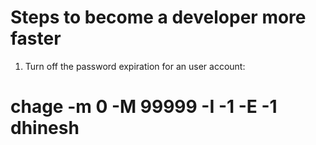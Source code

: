 # Steps to become a developer more faster

1) Turn off the password expiration for an user account:
# chage -m 0 -M 99999 -I -1 -E -1 dhinesh

